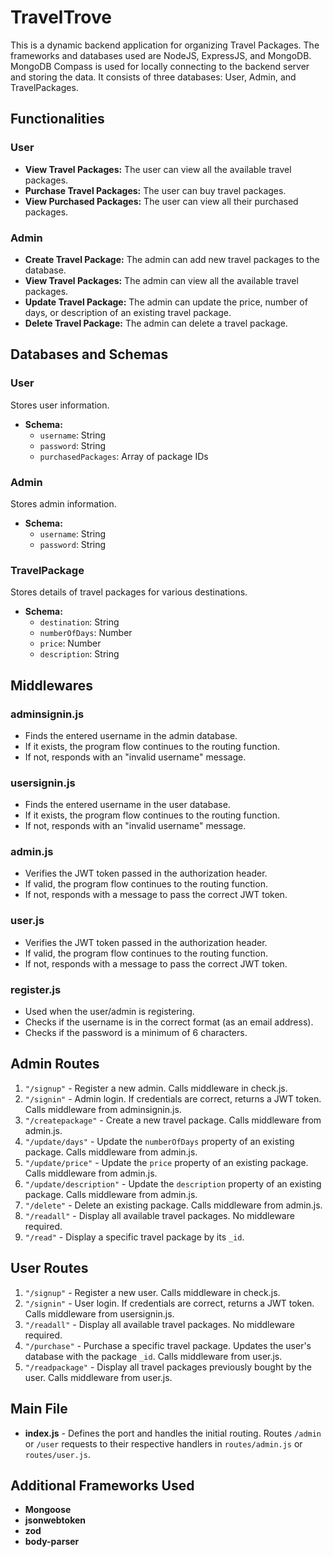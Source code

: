# TravelTrove

This is a dynamic backend application for organizing Travel Packages. The frameworks and databases used are NodeJS, ExpressJS, and MongoDB. MongoDB Compass is used for locally connecting to the backend server and storing the data. It consists of three databases: User, Admin, and TravelPackages.

## Functionalities

### User
- **View Travel Packages:** The user can view all the available travel packages.
- **Purchase Travel Packages:** The user can buy travel packages.
- **View Purchased Packages:** The user can view all their purchased packages.

### Admin
- **Create Travel Package:** The admin can add new travel packages to the database.
- **View Travel Packages:** The admin can view all the available travel packages.
- **Update Travel Package:** The admin can update the price, number of days, or description of an existing travel package.
- **Delete Travel Package:** The admin can delete a travel package.

## Databases and Schemas

### User
Stores user information.
- **Schema:**
  - `username`: String
  - `password`: String
  - `purchasedPackages`: Array of package IDs

### Admin
Stores admin information.
- **Schema:**
  - `username`: String
  - `password`: String

### TravelPackage
Stores details of travel packages for various destinations.
- **Schema:**
  - `destination`: String
  - `numberOfDays`: Number
  - `price`: Number
  - `description`: String

## Middlewares

### adminsignin.js
- Finds the entered username in the admin database.
- If it exists, the program flow continues to the routing function.
- If not, responds with an "invalid username" message.

### usersignin.js
- Finds the entered username in the user database.
- If it exists, the program flow continues to the routing function.
- If not, responds with an "invalid username" message.

### admin.js
- Verifies the JWT token passed in the authorization header.
- If valid, the program flow continues to the routing function.
- If not, responds with a message to pass the correct JWT token.

### user.js
- Verifies the JWT token passed in the authorization header.
- If valid, the program flow continues to the routing function.
- If not, responds with a message to pass the correct JWT token.

### register.js
- Used when the user/admin is registering.
- Checks if the username is in the correct format (as an email address).
- Checks if the password is a minimum of 6 characters.

## Admin Routes
1. `"/signup"` - Register a new admin. Calls middleware in check.js.
2. `"/signin"` - Admin login. If credentials are correct, returns a JWT token. Calls middleware from adminsignin.js.
3. `"/createpackage"` - Create a new travel package. Calls middleware from admin.js.
4. `"/update/days"` - Update the `numberOfDays` property of an existing package. Calls middleware from admin.js.
5. `"/update/price"` - Update the `price` property of an existing package. Calls middleware from admin.js.
6. `"/update/description"` - Update the `description` property of an existing package. Calls middleware from admin.js.
7. `"/delete"` - Delete an existing package. Calls middleware from admin.js.
8. `"/readall"` - Display all available travel packages. No middleware required.
9. `"/read"` - Display a specific travel package by its `_id`.

## User Routes
1. `"/signup"` - Register a new user. Calls middleware in check.js.
2. `"/signin"` - User login. If credentials are correct, returns a JWT token. Calls middleware from usersignin.js.
3. `"/readall"` - Display all available travel packages. No middleware required.
4. `"/purchase"` - Purchase a specific travel package. Updates the user's database with the package `_id`. Calls middleware from user.js.
5. `"/readpackage"` - Display all travel packages previously bought by the user. Calls middleware from user.js.

## Main File
- **index.js** - Defines the port and handles the initial routing. Routes `/admin` or `/user` requests to their respective handlers in `routes/admin.js` or `routes/user.js`.

## Additional Frameworks Used
- **Mongoose**
- **jsonwebtoken**
- **zod**
- **body-parser**


